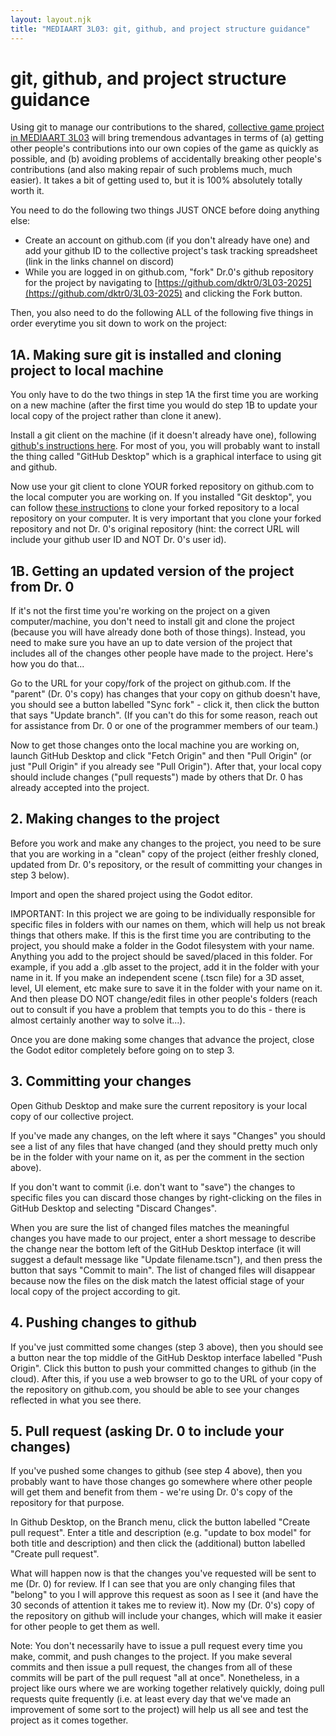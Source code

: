 ```yaml
---
layout: layout.njk
title: "MEDIAART 3L03: git, github, and project structure guidance"
---
```


# git, github, and project structure guidance

Using git to manage our contributions to the shared, [collective game project in MEDIAART 3L03](../collective-game/index.html)  will bring tremendous advantages in terms of (a) getting other people's contributions into our own copies of the game as quickly as possible, and (b) avoiding problems of accidentally breaking other people's contributions (and also making repair of such problems much, much easier). It takes a bit of getting used to, but it is 100% absolutely totally worth it.

You need to do the following two things JUST ONCE before doing anything else:

- Create an account on github.com (if you don't already have one) and add your github ID to the collective project's task tracking spreadsheet (link in the links channel on discord)
- While you are logged in on github.com, "fork" Dr.0's github repository for the project by navigating to [https://github.com/dktr0/3L03-2025](https://github.com/dktr0/3L03-2025) and clicking the Fork button.

Then, you also need to do the following ALL of the following five things in order everytime you sit down to work on the project:

## 1A. Making sure git is installed and cloning project to local machine

You only have to do the two things in step 1A the first time you are working on a new machine (after the first time you would do step 1B to update your local copy of the project rather than clone it anew).

Install a git client on the machine (if it doesn't already have one), following [github's instructions here](https://github.com/git-guides/install-git). For most of you, you will probably want to install the thing called "GitHub Desktop" which is a graphical interface to using git and github.

Now use your git client to clone YOUR forked repository on github.com to the local computer you are working on. If you installed "Git desktop", you can follow [these instructions](https://docs.github.com/en/desktop/adding-and-cloning-repositories/cloning-and-forking-repositories-from-github-desktop) to clone your forked repository to a local repository on your computer. It is very important that you clone your forked repository and not Dr. 0's original repository (hint: the correct URL will include your github user ID and NOT Dr. 0's user id).

## 1B. Getting an updated version of the project from Dr. 0

If it's not the first time you're working on the project on a given computer/machine, you don't need to install git and clone the project (because you will have already done both of those things). Instead, you need to make sure you have an up to date version of the project that includes all of the changes other people have made to the project. Here's how you do that...

Go to the URL for your copy/fork of the project on github.com. If the "parent" (Dr. 0's copy) has changes that your copy on github doesn't have, you should see a button labelled "Sync fork" - click it, then click the button that says "Update branch". (If you can't do this for some reason, reach out for assistance from Dr. 0 or one of the programmer members of our team.)

Now to get those changes onto the local machine you are working on, launch GitHub Desktop and click "Fetch Origin" and then "Pull Origin" (or just "Pull Origin" if you already see "Pull Origin"). After that, your local copy should include changes ("pull requests") made by others that Dr. 0 has already accepted into the project.

## 2. Making changes to the project

Before you work and make any changes to the project, you need to be sure that you are working in a "clean" copy of the project (either freshly cloned, updated from Dr. 0's repository, or the result of committing your changes in step 3 below). 

Import and open the shared project using the Godot editor.

IMPORTANT: In this project we are going to be individually responsible for specific files in folders with our names on them, which will help us not break things that others make. If this is the first time you are contributing to the project, you should make a folder in the Godot filesystem with your name. Anything you add to the project should be saved/placed in this folder. For example, if you add a .glb asset to the project, add it in the folder with your name in it. If you make an independent scene (.tscn file) for a 3D asset, level, UI element, etc make sure to save it in the folder with your name on it. And then please DO NOT change/edit files in other people's folders (reach out to consult if you have a problem that tempts you to do this - there is almost certainly another way to solve it...).

Once you are done making some changes that advance the project, close the Godot editor completely before going on to step 3.

## 3. Committing your changes

Open Github Desktop and make sure the current repository is your local copy of our collective project.

If you've made any changes, on the left where it says "Changes" you should see a list of any files that have changed (and they should pretty much only be in the folder with your name on it, as per the comment in the section above).

If you don't want to commit (i.e. don't want to "save") the changes to specific files you can discard those changes by right-clicking on the files in GitHub Desktop and selecting "Discard Changes".

When you are sure the list of changed files matches the meaningful changes you have made to our project, enter a short message to describe the change near the bottom left of the GitHub Desktop interface (it will suggest a default message like "Update filename.tscn"), and then press the button that says "Commit to main". The list of changed files will disappear because now the files on the disk match the latest official stage of your local copy of the project according to git.

## 4. Pushing changes to github

If you've just committed some changes (step 3 above), then you should see a button near the top middle of the GitHub Desktop interface labelled "Push Origin". Click this button to push your committed changes to github (in the cloud). After this, if you use a web browser to go to the URL of your copy of the repository on github.com, you should be able to see your changes reflected in what you see there.

## 5. Pull request (asking Dr. 0 to include your changes)

If you've pushed some changes to github (see step 4 above), then you probably want to have those changes go somewhere where other people will get them and benefit from them - we're using Dr. 0's copy of the repository for that purpose.

In Github Desktop, on the Branch menu, click the button labelled "Create pull request". Enter a title and description (e.g. "update to box model" for both title and description) and then click the (additional) button labelled "Create pull request".

What will happen now is that the changes you've requested will be sent to me (Dr. 0) for review. If I can see that you are only changing files that "belong" to you I will approve this request as soon as I see it (and have the 30 seconds of attention it takes me to review it). Now my (Dr. 0's) copy of the repository on github will include your changes, which will make it easier for other people to get them as well.

Note: You don't necessarily have to issue a pull request every time you make, commit, and push changes to the project. If you make several commits and then issue a pull request, the changes from all of these commits will be part of the pull request "all at once". Nonetheless, in a project like ours where we are working together relatively quickly, doing pull requests quite frequently (i.e. at least every day that we've made an improvement of some sort to the project) will help us all see and test the project as it comes together.

